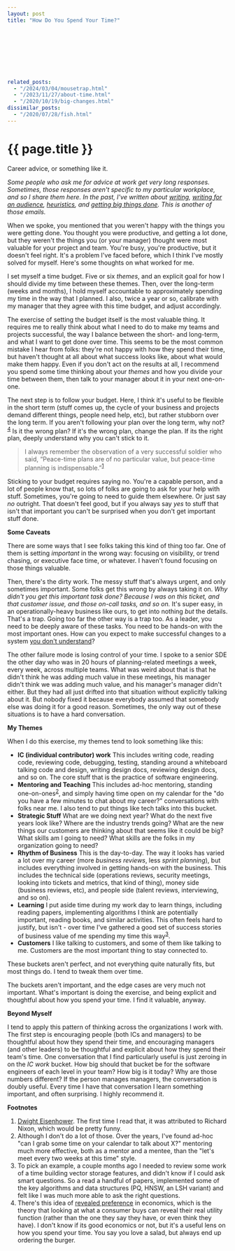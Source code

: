 ```yaml
---
layout: post
title: "How Do You Spend Your Time?"









related_posts:
  - "/2024/03/04/mousetrap.html"
  - "/2023/11/27/about-time.html"
  - "/2020/10/19/big-changes.html"
dissimilar_posts:
  - "/2020/07/28/fish.html"
---
```

{{ page.title }}
================

<p class="meta">Career advice, or something like it.</p>


<script>
  MathJax = {
    tex: {inlineMath: [['$', '$'], ['\\(', '\\)']]}
  };
</script>
<script id="MathJax-script" async src="https://cdn.jsdelivr.net/npm/mathjax@3/es5/tex-mml-chtml.js"></script>

*Some people who ask me for advice at work get very long responses. Sometimes, those responses aren't specific to my particular workplace, and so I share them here. In the past, I've written about [writing](https://brooker.co.za/blog/2022/11/08/writing.html), [writing for an audience](https://brooker.co.za/blog/2023/09/21/audience.html), [heuristics](https://brooker.co.za/blog/2022/12/15/thumb.html), and [getting big things done](https://brooker.co.za/blog/2020/10/19/big-changes.html). This is another of those emails.*

When we spoke, you mentioned that you weren't happy with the things you were getting done. You thought you were productive, and getting a lot done, but they weren't the things you (or your manager) thought were most valuable for your project and team. You're busy, you're productive, but it doesn't feel right. It's a problem I've faced before, which I think I've mostly solved for myself. Here's some thoughts on what worked for me.

I set myself a time budget. Five or six *themes*, and an explicit goal for how I should divide my time between these themes. Then, over the long-term (weeks and months), I hold myself accountable to approximately spending my time in the way that I planned. I also, twice a year or so, calibrate with my manager that they agree with this time budget, and adjust accordingly.

The exercise of setting the budget itself is the most valuable thing. It requires me to really think about what I need to do to make my teams and projects successful, the way I balance between the short- and long-term, and what I want to get done over time. This seems to be the most common mistake I hear from folks: they're not happy with how they spend their time, but haven't thought at all about what success looks like, about what would make them happy. Even if you don't act on the results at all, I recommend you spend some time thinking about your *themes* and how you divide your time between them, then talk to your manager about it in your next one-on-one.

The next step is to follow your budget. Here, I think it's useful to be flexible in the short term (stuff comes up, the cycle of your business and projects demand different things, people need help, etc), but rather stubborn over the long term. If you aren't following your plan over the long term, why not?<sup>[4](#foot4)</sup> Is it the wrong plan? If it's the wrong plan, change the plan. If its the right plan, deeply understand why you can't stick to it.

> I always remember the observation of a very successful soldier who said, “Peace-time plans are of no particular value, but peace-time planning is indispensable.”<sup>[1](#foot1)</sup>

Sticking to your budget requires saying no. You're a capable person, and a lot of people know that, so lots of folks are going to ask for your help with stuff. Sometimes, you're going to need to guide them elsewhere. Or just say *no* outright. That doesn't feel good, but if you always say *yes* to stuff that isn't that important you can't be surprised when you don't get important stuff done.

**Some Caveats**

There are some ways that I see folks taking this kind of thing too far. One of them is setting *important* in the wrong way: focusing on visibility, or trend chasing, or executive face time, or whatever. I haven't found focusing on those things valuable.

Then, there's the dirty work. The messy stuff that's always urgent, and only sometimes important. Some folks get this wrong by always taking it on. *Why didn't you get this important task done? Because I was on this ticket, and that customer issue, and those on-call tasks, and so on.* It's super easy, in an operationally-heavy business like ours, to get into nothing *but* the details. That's a trap. Going too far the other way is a trap too. As a leader, you need to be deeply aware of these tasks. You need to be hands-on with the most important ones. How can you expect to make successful changes to a system [you don't understand](https://brooker.co.za/blog/2019/06/17/chernobyl.html)? 

The other failure mode is losing control of your time. I spoke to a senior SDE the other day who was in 20 hours of planning-related meetings a week, every week, across multiple teams. What was weird about that is that he didn't think he was adding much value in these meetings, his manager didn't think we was adding much value, and his manager's manager didn't either. But they had all just drifted into that situation without explicitly talking about it. But nobody fixed it because everybody assumed that somebody else was doing it for a good reason. Sometimes, the only way out of these situations is to have a hard conversation.

**My Themes**

When I do this exercise, my themes tend to look something like this:

* **IC (individual contributor) work** This includes writing code, reading code, reviewing code, debugging, testing, standing around a whiteboard talking code and design, writing design docs, reviewing design docs, and so on. The core stuff that is the practice of software engineering.
* **Mentoring and Teaching** This includes ad-hoc mentoring, standing one-on-ones<sup>[2](#foot2)</sup>, and simply having time open on my calendar for the "do you have a few minutes to chat about my career?" conversations with folks near me. I also tend to put things like tech talks into this bucket.
* **Strategic Stuff** What are we doing next year? What do the next five years look like? Where are the industry trends going? What are the new things our customers are thinking about that seems like it could be big? What skills am I going to need? What skills are the folks in my organization going to need?
* **Rhythm of Business** This is the day-to-day. The way it looks has varied a lot over my career (more *business reviews*, less *sprint planning*), but includes everything involved in getting hands-on with the business. This includes the technical side (operations reviews, security meetings, looking into tickets and metrics, that kind of thing), money side (business reviews, etc), and people side (talent reviews, interviewing, and so on).
* **Learning** I put aside time during my work day to learn things, including reading papers, implementing algorithms I think are potentially important, reading books, and similar activities. This often feels hard to justify, but isn't - over time I've gathered a good set of success stories of business value of me spending my time this way<sup>[3](#foot3)</sup>.
* **Customers** I like talking to customers, and some of them like talking to me. Customers are the most important thing to stay connected to.

These buckets aren't perfect, and not everything quite naturally fits, but most things do. I tend to tweak them over time.

The buckets aren't important, and the edge cases are very much not important. What's important is doing the exercise, and being explicit and thoughtful about how you spend your time. I find it valuable, anyway.

**Beyond Myself**

I tend to apply this pattern of thinking across the organizations I work with. The first step is encouraging people (both ICs and managers) to be thoughtful about how they spend their time, and encouraging managers (and other leaders) to be thoughtful and explicit about how they spend their team's time. One conversation that I find particularly useful is just zeroing in on the *IC work* bucket. How big should that bucket be for the software engineers of each level in your team? How big is it today? Why are those numbers different? If the person manages managers, the conversation is doubly useful. Every time I have that conversation I learn something important, and often surprising. I highly recommend it.

**Footnotes**

1. <a name="foot1"></a> [Dwight Eisenhower](https://quoteinvestigator.com/2017/11/18/planning/). The first time I read that, it was attributed to Richard Nixon, which would be pretty funny.
2. <a name="foot2"></a> Although I don't do a lot of those. Over the years, I've found ad-hoc "can I grab some time on your calendar to talk about X?" mentoring much more effective, both as a mentor and a mentee, than the "let's meet every two weeks at this time" style.
3. <a name="foot3"></a> To pick an example, a couple months ago I needed to review some work of a time building vector storage features, and didn't know if I could ask smart questions. So a read a handful of papers, implemented some of the key algorithms and data structures (PQ, HNSW, an LSH variant) and felt like I was much more able to ask the right questions.
4. <a name="foot4"></a> There's this idea of [revealed preference](https://en.wikipedia.org/wiki/Revealed_preference) in economics, which is the theory that looking at what a consumer buys can reveal their real utility function (rather than the one they say they have, or even think they have). I don't know if its good economics or not, but it's a useful lens on how you spend your time. You say you love a salad, but always end up ordering the burger.